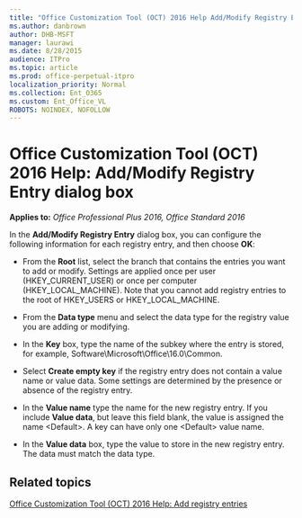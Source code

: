 ```yaml
---
title: "Office Customization Tool (OCT) 2016 Help Add/Modify Registry Entry dialog box"
ms.author: danbrown
author: DHB-MSFT
manager: laurawi
ms.date: 8/28/2015
audience: ITPro
ms.topic: article
ms.prod: office-perpetual-itpro
localization_priority: Normal
ms.collection: Ent_O365
ms.custom: Ent_Office_VL
ROBOTS: NOINDEX, NOFOLLOW
---
```


# Office Customization Tool (OCT) 2016 Help: Add/Modify Registry Entry dialog box

**Applies to:** *Office Professional Plus 2016, Office Standard 2016*

In the **Add/Modify Registry Entry** dialog box, you can configure the following information for each registry entry, and then choose **OK**:
  
- From the **Root** list, select the branch that contains the entries you want to add or modify. Settings are applied once per user (HKEY_CURRENT_USER) or once per computer (HKEY_LOCAL_MACHINE). Note that you cannot add registry entries to the root of HKEY_USERS or HKEY_LOCAL_MACHINE. 
    
- From the **Data type** menu and select the data type for the registry value you are adding or modifying. 
    
- In the **Key** box, type the name of the subkey where the entry is stored, for example, Software\Microsoft\Office\16.0\Common. 
    
- Select **Create empty key** if the registry entry does not contain a value name or value data. Some settings are determined by the presence or absence of the registry entry. 
    
- In the **Value name** type the name for the new registry entry. If you include **Value data**, but leave this field blank, the value is assigned the name \<Default\>. A key can have only one \<Default\> value name. 
    
- In the **Value data** box, type the value to store in the new registry entry. The data must match the data type. 
    
## Related topics
[Office Customization Tool (OCT) 2016 Help: Add registry entries](oct-2016-help-add-registry-entries.md)

